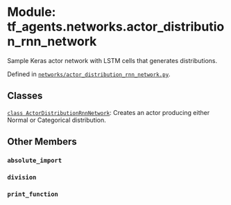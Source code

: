 <div itemscope itemtype="http://developers.google.com/ReferenceObject">
<meta itemprop="name" content="tf_agents.networks.actor_distribution_rnn_network" />
<meta itemprop="path" content="Stable" />
<meta itemprop="property" content="absolute_import"/>
<meta itemprop="property" content="division"/>
<meta itemprop="property" content="print_function"/>
</div>

# Module: tf_agents.networks.actor_distribution_rnn_network

Sample Keras actor network  with LSTM cells that generates distributions.



Defined in [`networks/actor_distribution_rnn_network.py`](https://github.com/tensorflow/agents/tree/master/tf_agents/networks/actor_distribution_rnn_network.py).

<!-- Placeholder for "Used in" -->


## Classes

[`class ActorDistributionRnnNetwork`](../../tf_agents/networks/actor_distribution_rnn_network/ActorDistributionRnnNetwork.md): Creates an actor producing either Normal or Categorical distribution.

## Other Members

<h3 id="absolute_import"><code>absolute_import</code></h3>

<h3 id="division"><code>division</code></h3>

<h3 id="print_function"><code>print_function</code></h3>

